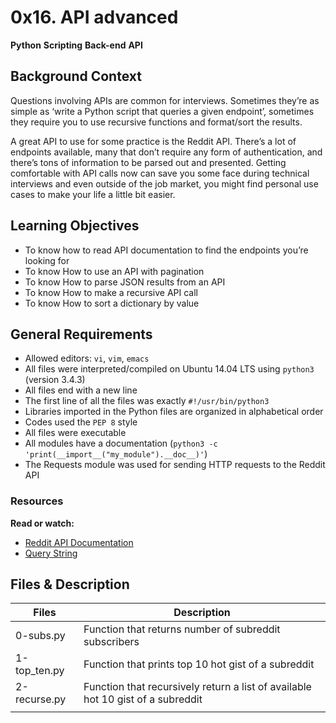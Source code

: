 # 0x16. API advanced
**Python** **Scripting** **Back-end** **API**

## Background Context
Questions involving APIs are common for interviews. Sometimes they’re as simple as ‘write a Python script that queries a given endpoint’, sometimes they require you to use recursive functions and format/sort the results.

A great API to use for some practice is the Reddit API. There’s a lot of endpoints available, many that don’t require any form of authentication, and there’s tons of information to be parsed out and presented. Getting comfortable with API calls now can save you some face during technical interviews and even outside of the job market, you might find personal use cases to make your life a little bit easier.

## Learning Objectives
- To know how to read API documentation to find the endpoints you’re looking for
- To know How to use an API with pagination
- To know How to parse JSON results from an API
- To know How to make a recursive API call
- To know How to sort a dictionary by value

## General Requirements
- Allowed editors: ``vi``, ``vim``, ``emacs``
- All files were interpreted/compiled on Ubuntu 14.04 LTS using ``python3`` (version 3.4.3)
- All files end with a new line
- The first line of all the files was exactly ``#!/usr/bin/python3``
- Libraries imported in the Python files are organized in alphabetical order
- Codes used the ``PEP 8`` style
- All files were executable
- All modules have a documentation (``python3 -c 'print(__import__("my_module").__doc__)'``)
- The Requests module was used for sending HTTP requests to the Reddit API

### Resources
**Read or watch:**
- [Reddit API Documentation](https://www.reddit.com/dev/api/)
- [Query String](https://en.wikipedia.org/wiki/Query_string)

## Files & Description

| Files | Description                                                                     |
| ---------------------- | ------------------------------------------------------------------------------- |
| 0-subs.py              | Function that returns number of subreddit subscribers                           |
| 1-top_ten.py           | Function that prints top 10 hot gist of a subreddit                             |
| 2-recurse.py           | Function that recursively return a list of available hot 10 gist of a subreddit |
	|
